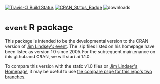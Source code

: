 
[![Travis-CI Build Status](https://travis-ci.org/swihart/event.svg?branch=master)](https://travis-ci.org/swihart/event) [![CRAN\_Status\_Badge](http://www.r-pkg.org/badges/version/event)](https://cran.r-project.org/package=event) ![downloads](http://cranlogs.r-pkg.org/badges/grand-total/event)

<!-- README.md is generated from README.Rmd. Please edit README.Rmd (this file)-->
`event` R package
=================

This package is intended to be the developmental version to the CRAN version of [Jim Lindsey's event](http://www.commanster.eu/rcode.html). The .zip files listed on his homepage have been listed as version 1.0 since 2005. For the subsequent maintenance on this github and CRAN, we will start at 1.1.0.

To compare this version with the static v1.0 files on [Jim Lindsey's Homepage](http://www.commanster.eu/rcode.html), it may be useful to use [the compare page for this repo's two branches](https://github.com/swihart/event/compare/jim-lindsey-homepage-version-1.0...master?diff=split&name=master).
